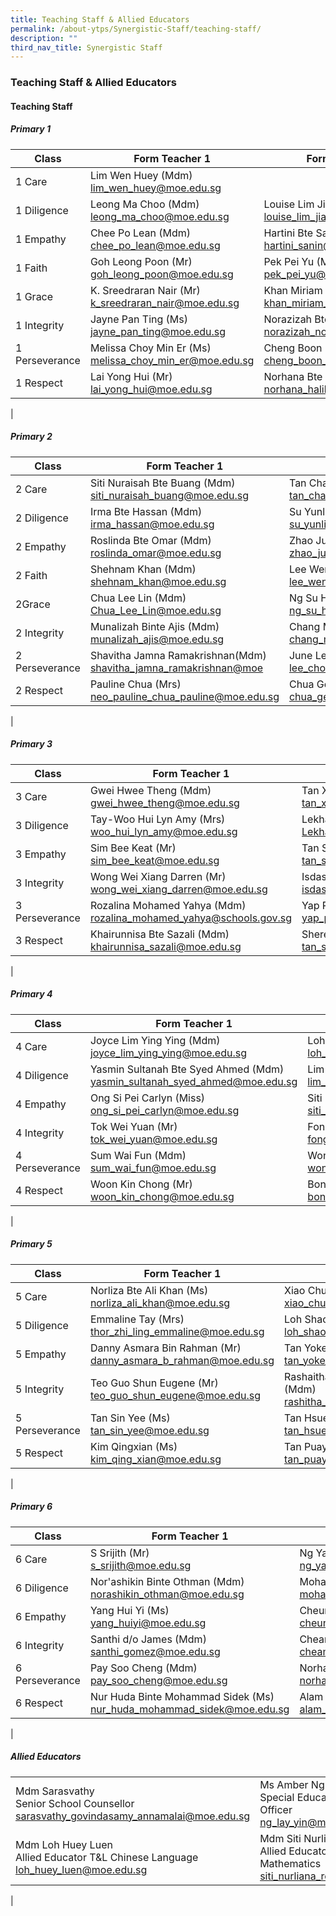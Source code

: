 ```yaml
---
title: Teaching Staff & Allied Educators
permalink: /about-ytps/Synergistic-Staff/teaching-staff/
description: ""
third_nav_title: Synergistic Staff
---
```

### Teaching Staff & Allied Educators

#### Teaching Staff

##### Primary 1

| Class | Form Teacher 1 | Form Teacher 2 | Form Teacher 3 |
|---|---|---|---|
| 1 Care | Lim Wen Huey (Mdm)<br> [lim_wen_huey@moe.edu.sg](mailto:lim_wen_huey@moe.edu.sg) |  |  |
| 1 Diligence | Leong Ma Choo (Mdm)<br> [leong_ma_choo@moe.edu.sg](mailto:leong_ma_choo@moe.edu.sg) | Louise Lim Jia Ying (Ms)<br> [louise_lim_jia_ying@moe.edu.sg](mailto:louise_lim_jia_ying@moe.edu.sg) |  |
| 1 Empathy | Chee Po Lean (Mdm)<br> [chee_po_lean@moe.edu.sg](mailto:chee_po_lean@moe.edu.sg) | Hartini Bte Sanin (Mdm) <br>[hartini_sanin@moe.edu.sg](mailto:hartini_sanin@moe.edu.sg) |  |
| 1 Faith | Goh Leong Poon (Mr)<br> [goh_leong_poon@moe.edu.sg](mailto:goh_leong_poon@moe.edu.sg) | Pek Pei Yu (Ms)<br> [pek_pei_yu@moe.edu.sg](mailto:pek_pei_yu@moe.edu.sg) | Delson Ong (Mr)<br> [Ong_Yuxuan_Delson@moe.edu.sg](mailto:Ong_Yuxuan_Delson@moe.edu.sg) |
| 1 Grace | K. Sreedraran Nair (Mr)<br> [k_sreedraran_nair@moe.edu.sg](mailto:k_sreedraran_nair@moe.edu.sg) | Khan Miriam Rehana (Mdm) <br>[khan_miriam_rehana@moe.edu.sg](mailto:khan_miriam_rehana@moe.edu.sg) |  |
| 1 Integrity | Jayne Pan Ting (Ms)<br> [jayne_pan_ting@moe.edu.sg](mailto:jayne_pan_ting@moe.edu.sg) | Norazizah Bte Noordin (Mdm) <br>[norazizah_noordin@moe.edu.sg](mailto:norazizah_noordin@moe.edu.sg) |  |
|1 Perseverance | Melissa Choy Min Er (Ms)<br> [melissa_choy_min_er@moe.edu.sg](mailto:melissa_choy_min_er@moe.edu.sg) | Cheng Boon Ling (Ms)<br> [cheng_boon_ling@moe.edu.sg](mailto:cheng_boon_ling@moe.edu.sg) |  |
| 1 Respect | Lai Yong Hui (Mr)<br> [lai_yong_hui@moe.edu.sg](mailto:lai_yong_hui@moe.edu.sg) | Norhana Bte Halil (Ms) <br>[norhana_halil@moe.edu.sg](mailto:norhana_halil@moe.edu.sg) |  |
|

##### Primary 2

| Class | Form Teacher 1 | Form Teacher 2 | Form Teacher 3 |
|---|---|---|---|
| 2 Care | Siti Nuraisah Bte Buang (Mdm)<br> [siti_nuraisah_buang@moe.edu.sg](mailto:siti_nuraisah_buang@moe.edu.sg) | Tan Chai Hia (Mdm) <br>[tan_chai_hia@moe.edu.sg](mailto:tan_chai_hia@moe.edu.sg) | Janet Wong Sok Jing (Ms)<br> [janet_wong_sok_jing@moe.edu.sg](mailto:janet_wong_sok_jing@moe.edu.sg) |
| 2 Diligence | Irma Bte Hassan (Mdm)<br> [irma_hassan@moe.edu.sg](mailto:irma_hassan@moe.edu.sg) | Su Yunling (Mdm) <br>[su_yunling@moe.edu.sg](su_yunling@moe.edu.sg) |  |
| 2 Empathy | Roslinda Bte Omar (Mdm)<br> [roslinda_omar@moe.edu.sg](mailto:roslinda_omar@moe.edu.sg) | Zhao Jun (Mdm)<br> [zhao_jun_a@moe.edu.sg](mailto:zhao_jun_a@moe.edu.sg) |  |
| 2 Faith | Shehnam Khan (Mdm)<br> [shehnam_khan@moe.edu.sg](mailto:shehnam_khan@moe.edu.sg) | Lee Wen Hui (Mr)<br> [lee_wen_hui@moe.edu.sg](mailto:lee_wen_hui@moe.edu.sg) | Zhuo Miao Lin (Mdm) <br>[zhuo_miaolin@moe.edu.sg](mailto:zhuo_miaolin@moe.edu.sg) |
| 2Grace | Chua Lee Lin (Mdm)<br> [Chua_Lee_Lin@moe.edu.sg](mailto:Chua_Lee_Lin@moe.edu.sg) |  Ng Su Hoon Angeline (Mdm)<br> [ng_su_hoon_angeline@schools.gov.sg](mailto:ng_su_hoon_angeline@schools.gov.sg) |   |
| 2 Integrity | Munalizah Binte Ajis (Mdm)<br> [munalizah_ajis@moe.edu.sg](mailto:munalizah_ajis@moe.edu.sg) | Chang Mei Cheng (Mdm) <br>[chang_mei_cheng@moe.edu.sg](mailto:chang_mei_cheng@moe.edu.sg) |  |
| 2 Perseverance | Shavitha Jamna Ramakrishnan(Mdm)<br> [shavitha_jamna_ramakrishnan@moe](mailto:shavitha_jamna_ramakrishnan@moe) | June Lee Choon Muay (Mdm) <br>[lee_choon_muay@moe.edu.sg](mailto:lee_choon_muay@moe.edu.sg) | Ng Beng Kiaw (Mdm) <br>[ng_beng_kiaw@moe.edu.sg](mailto:ng_beng_kiaw@moe.edu.sg) |
| 2 Respect | Pauline Chua (Mrs)<br> [neo_pauline_chua_pauline@moe.edu.sg](mailto:neo_pauline_chua_pauline@moe.edu.sg) | Chua Gek Tiang (Mdm) <br>[chua_gek_tiang@moe.edu.sg](mailto:chua_gek_tiang@moe.edu.sg) |  |
|

##### Primary 3

| Class | Form Teacher 1 | Form Teacher 2 | Form Teacher 3 |
|---|---|---|---|
| 3 Care | Gwei Hwee Theng (Mdm)<br> [gwei_hwee_theng@moe.edu.sg](mailto:gwei_hwee_theng@moe.edu.sg) | Tan Xian Li Cheris (Mdm) <br>[tan_xian_li_cheris@moe.edu.sg](mailto:tan_xian_li_cheris@moe.edu.sg) |  |
| 3 Diligence | Tay-Woo Hui Lyn Amy (Mrs)<br> [woo_hui_lyn_amy@moe.edu.sg](mailto:woo_hui_lyn_amy@moe.edu.sg) | Lekhaadevi Balakrishan(Mdm) <br>[Lekhaadevi_balakrishan@moe.edu.sg](mailto:Lekhaadevi_balakrishan@moe.edu.sg) |  |
| 3 Empathy | Sim Bee Keat (Mr)<br> [sim_bee_keat@moe.edu.sg](mailto:sim_bee_keat@moe.edu.sg) | Tan Su Ting (Ms)<br> [tan_su_ting@moe.edu.sg](mailto:tan_su_ting@moe.edu.sg) |  |
| 3 Integrity | Wong Wei Xiang Darren (Mr)<br> [wong_wei_xiang_darren@moe.edu.sg](mailto:wong_wei_xiang_darren@moe.edu.sg) | Isdasusianty Bte Ismail (Ms) <br>[isdasusianty_ismail@moe.edu.sg](mailto:isdasusianty_ismail@moe.edu.sg) |  |
| 3 Perseverance | Rozalina Mohamed Yahya (Mdm) <br>[rozalina_mohamed_yahya@schools.gov.sg](mailto:rozalina_mohamed_yahya@schools.gov.sg) | Yap Poh Choo (Mdm) <br>[yap_poh_choo@moe.edu.sg](mailto:yap_poh_choo@moe.edu.sg) | Winaseh Sumarni Bte Ahmad (Mdm) <br>[winaseh_sumarni_ahmad@moe.edu.sg](mailto:winaseh_sumarni_ahmad@moe.edu.sg) |
| 3 Respect | Khairunnisa Bte Sazali (Mdm) <br>[khairunnisa_sazali@moe.edu.sg](mailto:khairunnisa_sazali@moe.edu.sg) | Sherene Tan Sin Min (Mdm) <br>[tan_sin_min@moe.edu.sg](mailto:tan_sin_min@moe.edu.sg) | Muhammad Nazri Bin Saifee (Mr)<br> [muhammad_nazri_saifee@moe.edu.sg](mailto:muhammad_nazri_saifee@moe.edu.sg) |
|

##### Primary 4

| Class | Form Teacher 1 | Form Teacher 2 | Form Teacher 3 |
|---|---|---|---|
| 4 Care | Joyce Lim Ying Ying (Mdm)<br> [joyce_lim_ying_ying@moe.edu.sg](mailto:joyce_lim_ying_ying@moe.edu.sg) | Loh Ho Weng (Mrs) <br>[loh_ho_weng@moe.edu.sg](mailto:loh_ho_weng@moe.edu.sg) |  |
| 4 Diligence | Yasmin Sultanah Bte Syed Ahmed (Mdm) <br>[yasmin_sultanah_syed_ahmed@moe.edu.sg](mailto:yasmin_sultanah_syed_ahmed@moe.edu.sg) | Lim Poh Li (Ms) <br>[lim_poh_li@moe.edu.sg](mailto:lim_poh_li@moe.edu.sg) | Koh Chee How (Mr) <br>[koh_chee_how@moe.edu.sg](mailto:koh_chee_how@moe.edu.sg) |
| 4 Empathy | Ong Si Pei Carlyn (Miss) <br>[ong_si_pei_carlyn@moe.edu.sg](mailto:ong_si_pei_carlyn@moe.edu.sg) | Siti Nazhira Binte Mohd Aini (Mdm) <br>[siti_nazhira_mohd_aini@moe.edu.sg](mailto:siti_nazhira_mohd_aini@moe.edu.sg) | Sairamprabhu s/o Balasubramaniam (Mr)<br> [sairamprabhu_balasubramani@moe.edu.sg](mailto:sairamprabhu_balasubramani@moe.edu.sg) |
| 4 Integrity | Tok Wei Yuan (Mr)<br> [tok_wei_yuan@moe.edu.sg](mailto:tok_wei_yuan@moe.edu.sg) | Fong Yin Kuan-Mrs Ying (Mdm) <br>[fong_yin_kuan@moe.edu.sg](mailto:fong_yin_kuan@moe.edu.sg) |  |
| 4 Perseverance | Sum Wai Fun (Mdm)<br> [sum_wai_fun@moe.edu.sg](mailto:sum_wai_fun@moe.edu.sg) | Wong Song Pei (Mr) <br>[wong_song_pei@moe.edu.sg](mailto:wong_song_pei@moe.edu.sg) |  |
| 4 Respect | Woon Kin Chong (Mr) <br>[woon_kin_chong@moe.edu.sg](mailto:woon_kin_chong@moe.edu.sg) | Bong Mei Yun Cynthia (Mdm) <br>[bong_mei_yun_cynthia@moe.edu.sg](mailto:bong_mei_yun_cynthia@moe.edu.sg) | Siti Nurliana Bte Rosli (Mdm) <br>[siti_nurliana_rosli@moe.edu.sg](mailto:siti_nurliana_rosli@moe.edu.sg) |
|

##### Primary 5

| Class | Form Teacher 1 | Form Teacher 2 | Form Teacher 3 |
|---|---|---|---|
| 5 Care | Norliza Bte Ali Khan (Ms)<br> [norliza_ali_khan@moe.edu.sg](mailto:norliza_ali_khan@moe.edu.sg) | Xiao Chuan (Mdm) <br>[xiao_chuan@moe.edu.sg](mailto:xiao_chuan@moe.edu.sg) |  |
| 5 Diligence | Emmaline Tay (Mrs)<br> [thor_zhi_ling_emmaline@moe.edu.sg](mailto:thor_zhi_ling_emmaline@moe.edu.sg) | Loh Shao Wei (Mr) <br>[loh_shao_wei@moe.edu.sg](mailto:loh_shao_wei@moe.edu.sg) |  |
| 5 Empathy | Danny Asmara Bin Rahman (Mr) <br>[danny_asmara_b_rahman@moe.edu.sg](mailto:danny_asmara_b_rahman@moe.edu.sg) | Tan Yoke Yin (Mrs) <br>[tan_yoke_yin@moe.edu.sg](mailto:tan_yoke_yin@moe.edu.sg) | Vijayalakshimi Balasubramaniam (Ms)<br> [vijayalakshimi_bala_s@schools.gov.sg](mailto:vijayalakshimi_bala_s@schools.gov.sg) |
| 5 Integrity | Teo Guo Shun Eugene (Mr)<br> [teo_guo_shun_eugene@moe.edu.sg](mailto:teo_guo_shun_eugene@moe.edu.sg) | Rashaitha Bibi Binte Abdul Hameed (Mdm) <br>[rashitha_bibi_abdul_hameed@moe.edu.sg](mailto:rashitha_bibi_abdul_hameed@moe.edu.sg) | Siti Zaleha Bte Abdul Majid (Mdm)<br> [siti_zaleha_abdul_majid@moe.edu.sg](mailto:siti_zaleha_abdul_majid@moe.edu.sg) |
| 5 Perseverance | Tan Sin Yee (Ms)<br> [tan_sin_yee@moe.edu.sg](mailto:tan_sin_yee@moe.edu.sg) | Tan Hsuen Fang (Mdm)<br> [tan_hsuen_fang@moe.edu.sg](mailto:tan_hsuen_fang@moe.edu.sg) | Lim Ming Chwee (Mrs)<br> [lim_ming_chwee@moe.edu.sg](mailto:lim_ming_chwee@moe.edu.sg) |
| 5 Respect | Kim Qingxian (Ms)<br> [kim_qing_xian@moe.edu.sg](mailto:kim_qing_xian@moe.edu.sg) | Tan Puay Puay (Mdm) <br>[tan_puay_puay@moe.edu.sg](mailto:tan_puay_puay@moe.edu.sg) | Sarifah Hasliza (Mdm)<br> [sarifah_hasliza_syed@moe.edu.sg](mailto:sarifah_hasliza_syed@moe.edu.sg) |
|

##### Primary 6

| Class | Form Teacher 1 | Form Teacher 2 | Form Teacher 3 |
|---|---|---|---|
| 6 Care | S Srijith (Mr)<br> [s_srijith@moe.edu.sg](mailto:s_srijith@moe.edu.sg) | Ng Yaw Ling (Mdm)<br>[ng_yaw_ling@moe.edu.sg](mailto:ng_yaw_ling@moe.edu.sg) | Liu Beibei (Mdm)<br> [liu_beibei@moe.edu.sg](mailto:liu_beibei@moe.edu.sg) |
| 6 Diligence | Nor'ashikin Binte Othman (Mdm)<br> [norashikin_othman@moe.edu.sg](mailto:norashikin_othman@moe.edu.sg) | Mohamad Najeeb Bin Abdul Majid (Mr) <br>[mohamad_najeeb_abdul_majid@moe.edu.sg](mailto:mohamad_najeeb_abdul_majid@moe.edu.sg) | Tan Meow Huang (Mdm)<br> [tan_meow_huang@moe.edu.sg](mailto:tan_meow_huang@moe.edu.sg) |
| 6 Empathy | Yang Hui Yi (Ms)<br> [yang_huiyi@moe.edu.sg](mailto:yang_huiyi@moe.edu.sg) | Cheung Ka Lai (Mdm) <br>[cheung_2ka_lai@moe.edu.sg](mailto:cheung_2ka_lai@moe.edu.sg) |  |
| 6 Integrity | Santhi d/o James (Mdm)<br> [santhi_gomez@moe.edu.sg](mailto:santhi_gomez@moe.edu.sg) | Cheam Boon Sai Evelyn (Mdm) <br>[cheam_boon_sai_evelyn@moe.edu.sg](mailto:cheam_boon_sai_evelyn@moe.edu.sg) |  |
| 6 Perseverance | Pay Soo Cheng (Mdm)<br> [pay_soo_cheng@moe.edu.sg](mailto:pay_soo_cheng@moe.edu.sg) | Norhana Bte Juhari (Mdm) <br>[norhana_juhari@moe.edu.sg](mailto:norhana_juhari@moe.edu.sg) |  |
| 6 Respect | Nur Huda Binte Mohammad Sidek (Ms) <br>[nur_huda_mohammad_sidek@moe.edu.sg](mailto:nur_huda_mohammad_sidek@moe.edu.sg) | Alam Bin Naser (Mr) <br>[alam_naser@moe.edu.sg](mailto:alam_naser@moe.edu.sg) | Loh Huey Luen (Mdm)<br> [loh_huey_luen@moe.edu.sg](mailto:loh_huey_luen@moe.edu.sg) |
|

##### Allied Educators

|  |  |  |
|---|---|---|
| Mdm Sarasvathy<br>Senior School Counsellor <br>[sarasvathy_govindasamy_annamalai@moe.edu.sg](mailto:sarasvathy_govindasamy_annamalai@moe.edu.sg) | Ms Amber Ng<br> Special Educational Needs Officer<br> [ng_lay_yin@moe.edu.sg](mailto:ng_lay_yin@moe.edu.sg) | Miss Siti Nurliyani Binte Yusri <br> Special Educational Needs Officer<br>  [Siti_Nurliyani_Yusri@moe.edu.sg](mailto:Siti_Nurliyani_Yusri@moe.edu.sg) |
| Mdm Loh Huey Luen <br>Allied Educator T&L Chinese Language <br>[loh_huey_luen@moe.edu.sg](mailto:loh_huey_luen@moe.edu.sg) | Mdm Siti Nurliana Rosli <br>Allied Educator T&L Mathematics <br>[siti_nurliana_rosli@moe.edu.sg](mailto:siti_nurliana_rosli@moe.edu.sg) |  |
|